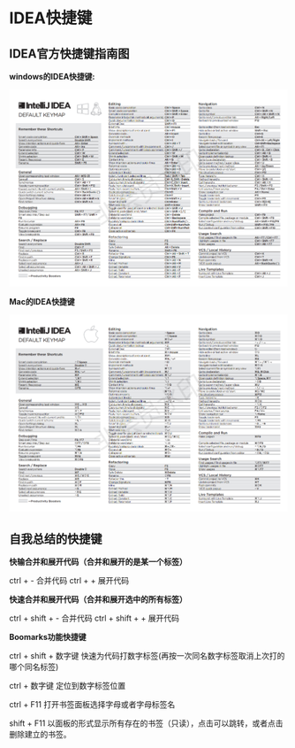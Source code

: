 # IDEA快捷键

## IDEA官方快捷键指南图

**windows的IDEA快捷键:**

![windows的IDEA快捷键](./img/IDEA快捷键_00.png)

**Mac的IDEA快捷键**

![Mac的IDEA快捷键](./img/IDEA快捷键_01.png)



## 自我总结的快捷键

 **快输合并和展开代码（合并和展开的是某一个标签）**

ctrl  + -  合并代码  			ctrl + +  展开代码   

**快速合并和展开代码（合并和展开选中的所有标签）**

ctrl  + shift + -  合并代码  			ctrl + shift + +  展开代码   

**Boomarks功能快捷键**

ctrl + shift + 数字键     快速为代码打数字标签(再按一次同名数字标签取消上次打的哪个同名标签)

ctrl + 数字键       定位到数字标签位置

ctrl + F11  打开书签面板选择字母或者字母标签名

shift + F11  以面板的形式显示所有存在的书签（只读），点击可以跳转，或者点击删除建立的书签。

